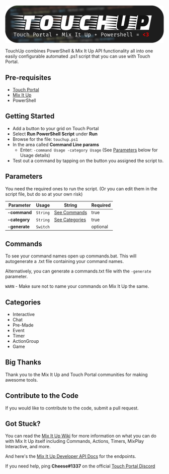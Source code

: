 
![](image.png)

TouchUp combines PowerShell & Mix It Up API functionality all into one easily configurable automated .ps1 script that you can use with Touch Portal.

## Pre-requisites
- [Touch Portal](https://www.touch-portal.com/)
- [Mix It Up](https://mixitupapp.com/)
- PowerShell

## **Getting Started**

- Add a button to your grid on Touch Portal
- Select **Run PowerShell Script** under **Run**
- Browse for the file: `touchup.ps1`
- In the area called **Command Line params**
    - Enter: `-command Usage -category Usage` (See [Parameters](#Parameters) below for Usage details)
- Test out a command by tapping on the button you assigned the script to.

## **Parameters** 

You need the required ones to run the script. (Or you can edit them in the script file, but do so at your own risk)

| Parameter    | Usage        | String  | Required
|------------------|-|-| -|
| **-command** | `String` | [See Commands](#Commands) | true
| **-category**| `String` |[See Categories](#Categories) | true
| **-generate** | `Switch` |  | optional

## Commands

To see your command names open up commands.bat. This will autogenerate a .txt file containing your command names.

Alternatively, you can generate a commands.txt file with the `-generate` parameter.

`WARN` - Make sure not to name your commands on Mix It Up the same.

## Categories

- Interactive 
- Chat 
- Pre-Made
- Event
- Timer
- ActionGroup
- Game

## Big Thanks

Thank you to the Mix It Up and Touch Portal communities for making awesome tools.

## Contribute to the Code

If you would like to contribute to the code, submit a pull request. 

## Got Stuck?

You can read the [Mix It Up Wiki](https://github.com/SaviorXTanren/mixer-mixitup/wiki) for more information on what you can do with Mix It Up itself including Commands, Actions, Timers, MixPlay Interactive, and more.

And here's the [Mix It Up Developer API Docs](https://saviorxtanren.github.io/mixer-mixitup) for the endpoints.

If you need help, ping **Cheese#1337** on the official [Touch Portal Discord](discord.gg/MgxQb8r)
